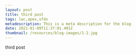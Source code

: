 ```yaml
---
layout: post
title: third post
tags: lwc,apex,sfdx
metadescription: This is a meta description for the blog
date: 2021-01-09T11:37:01.491Z
thumbnail: /resources/blog-images/1-2.jpg
---
```


third post
